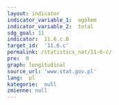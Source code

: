 ```yaml
---
layout: indicator
indicator_variable_1:  ogółem
indicator_variable_2:  total
sdg_goal: 11
indicator:  11.6.c.0
target_id:  '11.6.c'
permalink: /statistics_nat/11-6-c/
pre:  0
graph: longitudinal
source_url: 'www.stat.gov.pl'
lang:  pl
kategorie:  null
zmienne: null
---
```

